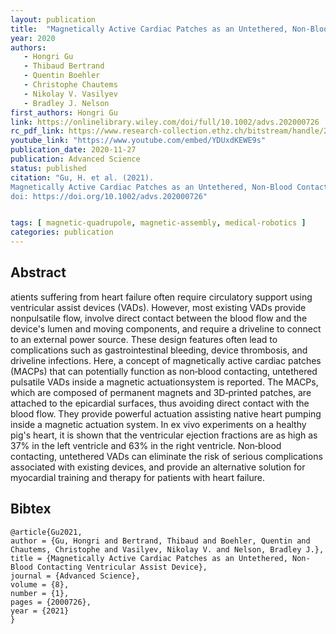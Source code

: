 ```yaml
---
layout: publication
title:  "Magnetically Active Cardiac Patches as an Untethered, Non‐Blood Contacting Ventricular Assist Device"
year: 2020
authors: 
   - Hongri Gu
   - Thibaud Bertrand
   - Quentin Boehler
   - Christophe Chautems
   - Nikolay V. Vasilyev
   - Bradley J. Nelson
first_authors: Hongri Gu
link: https://onlinelibrary.wiley.com/doi/full/10.1002/advs.202000726
rc_pdf_link: https://www.research-collection.ethz.ch/bitstream/handle/20.500.11850/453540/advs.202000726(2).pdf
youtube_link: "https://www.youtube.com/embed/YDUxdKEWE9s"
publication_date: 2020-11-27
publication: Advanced Science
status: published
citation: "Gu, H. et al. (2021). 
Magnetically Active Cardiac Patches as an Untethered, Non‐Blood Contacting Ventricular Assist Device. Advanced Science 8(1).
doi: https://doi.org/10.1002/advs.202000726"


tags: [ magnetic-quadrupole, magnetic-assembly, medical-robotics ]
categories: publication
---
```


## Abstract ##
atients suffering from heart failure often require circulatory support using ventricular assist devices (VADs). However, most existing VADs provide nonpulsatile flow, involve direct contact between the blood flow and the device's lumen and moving components, and require a driveline to connect to an external power source. These design features often lead to complications such as gastrointestinal bleeding, device thrombosis, and driveline infections. Here, a concept of magnetically active cardiac patches (MACPs) that can potentially function as non‐blood contacting, untethered pulsatile VADs inside a magnetic actuationsystem is reported. The MACPs, which are composed of permanent magnets and 3D‐printed patches, are attached to the epicardial surfaces, thus avoiding direct contact with the blood flow. They provide powerful actuation assisting native heart pumping inside a magnetic actuation system. In ex vivo experiments on a healthy pig's heart, it is shown that the ventricular ejection fractions are as high as 37% in the left ventricle and 63% in the right ventricle. Non‐blood contacting, untethered VADs can eliminate the risk of serious complications associated with existing devices, and provide an alternative solution for myocardial training and therapy for patients with heart failure.

## Bibtex ##
~~~
@article{Gu2021,
author = {Gu, Hongri and Bertrand, Thibaud and Boehler, Quentin and Chautems, Christophe and Vasilyev, Nikolay V. and Nelson, Bradley J.},
title = {Magnetically Active Cardiac Patches as an Untethered, Non-Blood Contacting Ventricular Assist Device},
journal = {Advanced Science},
volume = {8},
number = {1},
pages = {2000726},
year = {2021}
}
~~~
